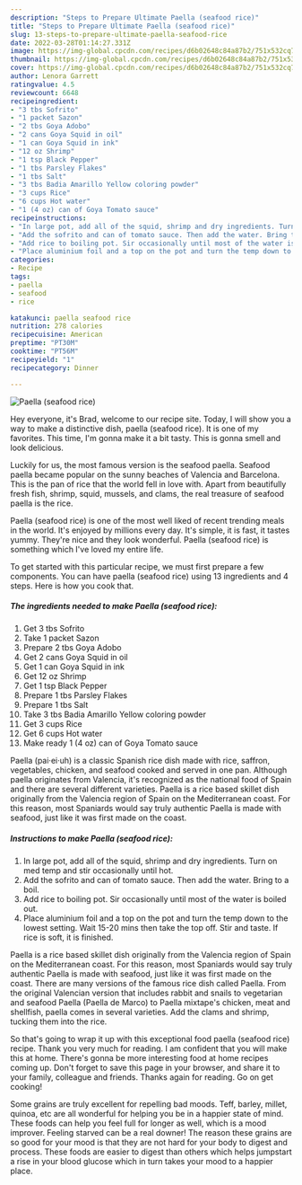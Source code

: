 ```yaml
---
description: "Steps to Prepare Ultimate Paella (seafood rice)"
title: "Steps to Prepare Ultimate Paella (seafood rice)"
slug: 13-steps-to-prepare-ultimate-paella-seafood-rice
date: 2022-03-28T01:14:27.331Z
image: https://img-global.cpcdn.com/recipes/d6b02648c84a87b2/751x532cq70/paella-seafood-rice-recipe-main-photo.jpg
thumbnail: https://img-global.cpcdn.com/recipes/d6b02648c84a87b2/751x532cq70/paella-seafood-rice-recipe-main-photo.jpg
cover: https://img-global.cpcdn.com/recipes/d6b02648c84a87b2/751x532cq70/paella-seafood-rice-recipe-main-photo.jpg
author: Lenora Garrett
ratingvalue: 4.5
reviewcount: 6648
recipeingredient:
- "3 tbs Sofrito"
- "1 packet Sazon"
- "2 tbs Goya Adobo"
- "2 cans Goya Squid in oil"
- "1 can Goya Squid in ink"
- "12 oz Shrimp"
- "1 tsp Black Pepper"
- "1 tbs Parsley Flakes"
- "1 tbs Salt"
- "3 tbs Badia Amarillo Yellow coloring powder"
- "3 cups Rice"
- "6 cups Hot water"
- "1 (4 oz) can of Goya Tomato sauce"
recipeinstructions:
- "In large pot, add all of the squid, shrimp and dry ingredients. Turn on med temp and stir occasionally until hot."
- "Add the sofrito and can of tomato sauce. Then add the water. Bring to a boil."
- "Add rice to boiling pot. Sir occasionally until most of the water is boiled out."
- "Place aluminium foil and a top on the pot and turn the temp down to the lowest setting. Wait 15-20 mins then take the top off. Stir and taste. If rice is soft, it is finished."
categories:
- Recipe
tags:
- paella
- seafood
- rice

katakunci: paella seafood rice 
nutrition: 278 calories
recipecuisine: American
preptime: "PT30M"
cooktime: "PT56M"
recipeyield: "1"
recipecategory: Dinner

---
```



![Paella (seafood rice)](https://img-global.cpcdn.com/recipes/d6b02648c84a87b2/751x532cq70/paella-seafood-rice-recipe-main-photo.jpg)

Hey everyone, it's Brad, welcome to our recipe site. Today, I will show you a way to make a distinctive dish, paella (seafood rice). It is one of my favorites. This time, I'm gonna make it a bit tasty. This is gonna smell and look delicious.

Luckily for us, the most famous version is the seafood paella. Seafood paella became popular on the sunny beaches of Valencia and Barcelona. This is the pan of rice that the world fell in love with. Apart from beautifully fresh fish, shrimp, squid, mussels, and clams, the real treasure of seafood paella is the rice.

Paella (seafood rice) is one of the most well liked of recent trending meals in the world. It's enjoyed by millions every day. It's simple, it is fast, it tastes yummy. They're nice and they look wonderful. Paella (seafood rice) is something which I've loved my entire life.


To get started with this particular recipe, we must first prepare a few components. You can have paella (seafood rice) using 13 ingredients and 4 steps. Here is how you cook that.

<!--inarticleads1-->

##### The ingredients needed to make Paella (seafood rice):

1. Get 3 tbs Sofrito
1. Take 1 packet Sazon
1. Prepare 2 tbs Goya Adobo
1. Get 2 cans Goya Squid in oil
1. Get 1 can Goya Squid in ink
1. Get 12 oz Shrimp
1. Get 1 tsp Black Pepper
1. Prepare 1 tbs Parsley Flakes
1. Prepare 1 tbs Salt
1. Take 3 tbs Badia Amarillo Yellow coloring powder
1. Get 3 cups Rice
1. Get 6 cups Hot water
1. Make ready 1 (4 oz) can of Goya Tomato sauce


Paella (pai·ei·uh) is a classic Spanish rice dish made with rice, saffron, vegetables, chicken, and seafood cooked and served in one pan. Although paella originates from Valencia, it&#39;s recognized as the national food of Spain and there are several different varieties. Paella is a rice based skillet dish originally from the Valencia region of Spain on the Mediterranean coast. For this reason, most Spaniards would say truly authentic Paella is made with seafood, just like it was first made on the coast. 

<!--inarticleads2-->

##### Instructions to make Paella (seafood rice):

1. In large pot, add all of the squid, shrimp and dry ingredients. Turn on med temp and stir occasionally until hot.
1. Add the sofrito and can of tomato sauce. Then add the water. Bring to a boil.
1. Add rice to boiling pot. Sir occasionally until most of the water is boiled out.
1. Place aluminium foil and a top on the pot and turn the temp down to the lowest setting. Wait 15-20 mins then take the top off. Stir and taste. If rice is soft, it is finished.


Paella is a rice based skillet dish originally from the Valencia region of Spain on the Mediterranean coast. For this reason, most Spaniards would say truly authentic Paella is made with seafood, just like it was first made on the coast. There are many versions of the famous rice dish called Paella. From the original Valencian version that includes rabbit and snails to vegetarian and seafood Paella (Paella de Marco) to Paella mixtape&#39;s chicken, meat and shellfish, paella comes in several varieties. Add the clams and shrimp, tucking them into the rice. 

So that's going to wrap it up with this exceptional food paella (seafood rice) recipe. Thank you very much for reading. I am confident that you will make this at home. There's gonna be more interesting food at home recipes coming up. Don't forget to save this page in your browser, and share it to your family, colleague and friends. Thanks again for reading. Go on get cooking!

Some grains are truly excellent for repelling bad moods. Teff, barley, millet, quinoa, etc are all wonderful for helping you be in a happier state of mind. These foods can help you feel full for longer as well, which is a mood improver. Feeling starved can be a real downer! The reason these grains are so good for your mood is that they are not hard for your body to digest and process. These foods are easier to digest than others which helps jumpstart a rise in your blood glucose which in turn takes your mood to a happier place.

